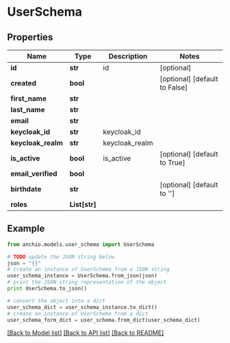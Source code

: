 # UserSchema


## Properties

Name | Type | Description | Notes
------------ | ------------- | ------------- | -------------
**id** | **str** | id | [optional] 
**created** | **bool** |  | [optional] [default to False]
**first_name** | **str** |  | 
**last_name** | **str** |  | 
**email** | **str** |  | 
**keycloak_id** | **str** | keycloak_id | 
**keycloak_realm** | **str** | keycloak_realm | 
**is_active** | **bool** | is_active | [optional] [default to True]
**email_verified** | **bool** |  | 
**birthdate** | **str** |  | [optional] [default to '']
**roles** | **List[str]** |  | 

## Example

```python
from anchio.models.user_schema import UserSchema

# TODO update the JSON string below
json = "{}"
# create an instance of UserSchema from a JSON string
user_schema_instance = UserSchema.from_json(json)
# print the JSON string representation of the object
print UserSchema.to_json()

# convert the object into a dict
user_schema_dict = user_schema_instance.to_dict()
# create an instance of UserSchema from a dict
user_schema_form_dict = user_schema.from_dict(user_schema_dict)
```
[[Back to Model list]](../README.md#documentation-for-models) [[Back to API list]](../README.md#documentation-for-api-endpoints) [[Back to README]](../README.md)



